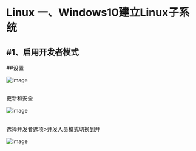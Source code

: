 Linux
一、Windows10建立Linux子系统
===

#1、启用开发者模式
---
##设置

![image](https://user-images.githubusercontent.com/48665991/126938547-fc695405-296d-404c-a508-5a5ebfddc436.png)
##
更新和安全

![image](https://user-images.githubusercontent.com/48665991/126939167-514384f1-dcac-47e0-9720-f0fdeda7d87b.png)
##
选择开发者选项>开发人员模式切换到开

![image](https://user-images.githubusercontent.com/48665991/126939238-f8ba8549-62ba-4ca3-aa1e-693081554aa1.png)


